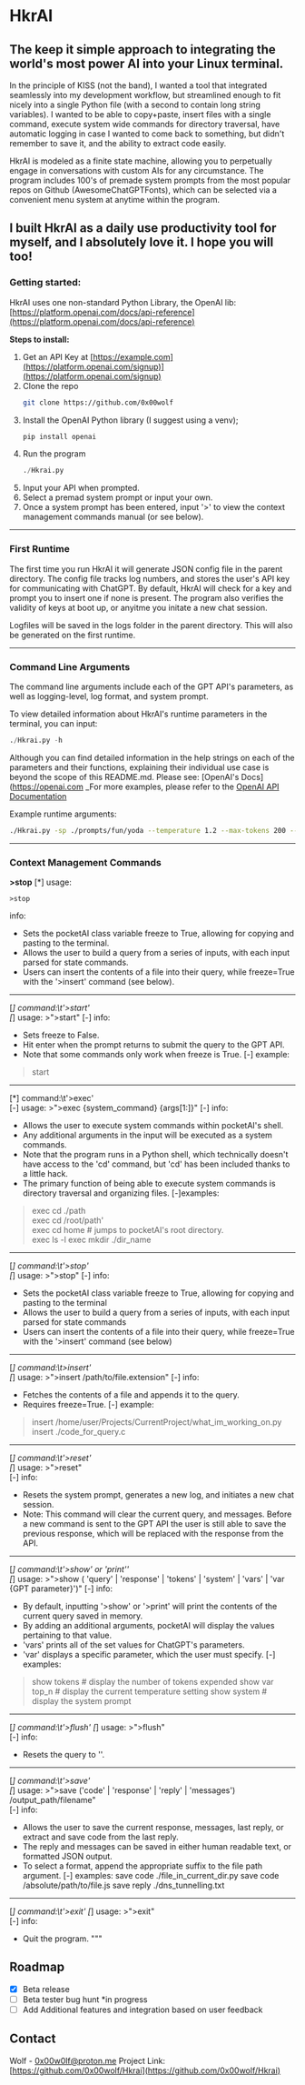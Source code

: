 

<!-- ABOUT THE PROJECT -->
# HkrAI

## The keep it simple approach to integrating the world's most power AI into your Linux terminal.

In the principle of KISS (not the band), I wanted a tool that integrated seamlessly into my development workflow, but streamlined enough to fit nicely into a single Python file (with a second to contain long string variables). I wanted to be able to copy+paste, insert files with a single command, execute system wide commands for directory traversal, have automatic logging in case I wanted to come back to something, but didn't remember to save it, and the ability to extract code easily.

HkrAI is modeled as a finite state machine, allowing you to perpetually engage in conversations with custom AIs for any circumstance. The program includes 100's of premade system prompts from the most popular repos on Github (AwesomeChatGPTFonts), which can be selected via a convenient menu system at anytime within the program.

I built HkrAI as a daily use productivity tool for myself, and I absolutely love it. I hope you will too!
---
<!-- GETTING STARTED -->
### Getting started:

HkrAI uses one non-standard Python Library, the OpenAI lib: [https://platform.openai.com/docs/api-reference](https://platform.openai.com/docs/api-reference)

**Steps to install:**

1. Get an API Key at [https://example.com](https://platform.openai.com/signup)](https://platform.openai.com/signup)
2. Clone the repo
   ```sh
   git clone https://github.com/0x00wolf
   ```
3. Install the OpenAI Python library (I suggest using a venv);
   ```python
   pip install openai
   ```
4. Run the program
   ```Python
   ./Hkrai.py 
   ```
5. Input your API when prompted.
6. Select a premad system prompt or input your own.
7. Once a system prompt has been entered, input '>' to view the context management commands manual (or see below).
---
### First Runtime

The first time you run HkrAI it will generate JSON config file in the parent directory. The config file tracks log numbers, and stores the user's API key for communicating with ChatGPT. By default, HkrAI will check for a key and prompt you to insert one if none is present. The program also verifies the validity of keys at boot up, or anyitme you initate a new chat session.

Logfiles will be saved in the logs folder in the parent directory. This will also be generated on the first runtime.

---
### Command Line Arguments

The command line arguments include each of the GPT API's parameters, as well as logging-level, log format, and system prompt.

To view detailed information about HkrAI's runtime parameters in the terminal, you can input:

```python
./Hkrai.py -h
```

Although you can find detailed information in the help strings on each of the parameters and their functions, explaining their individual use case is beyond the scope of this README.md. Please see: [OpenAI's Docs](https://openai.com
_For more examples, please refer to the [OpenAI API Documentation](https://platform.openai.com/docs/api-referen)

Example runtime arguments:

```bash
./Hkrai.py -sp ./prompts/fun/yoda --temperature 1.2 --max-tokens 200 --log-format txt
```
---
### Context Management Commands

**>stop**
[*] usage: 

```
>stop
```
info:
  - Sets the pocketAI class variable freeze to True, allowing for copying and pasting to the terminal.
  - Allows the user to build a query from a series of inputs, with each input parsed for state commands.
  - Users can insert the contents of a file into their query, while freeze=True with the '>insert' command (see below).
---

[*] command:\t'>start'  
[*] usage: >">start"
[-] info:
- Sets freeze to False. 
- Hit enter when the prompt returns to submit the query to the GPT API.
- Note that some commands only work when freeze is True.
[-] example:
>start

----

[*] command:\t'>exec'  
[-] usage: >">exec {system_command} {args[1:]}"
[-] info:
- Allows the user to execute system commands within pocketAI's shell.
- Any additional arguments in the input will be executed as a system commands.
- Note that the program runs in a Python shell, which technically doesn't have access to the 'cd' command,
but 'cd' has been included thanks to a little hack.
- The primary function of being able to execute system commands is directory traversal and organizing files.
[-]examples:
>exec cd ./path  
>exec cd /root/path'       
>exec cd home  # jumps to pocketAI's root directory.          
>exec ls -l
>exec mkdir ./dir_name 

----

[*] command:\t'>stop'  
[*] usage: >">stop"
[-] info:
- Sets the pocketAI class variable freeze to True, allowing for copying and pasting to the terminal
- Allows the user to build a query from a series of inputs, with each input parsed for state commands
- Users can insert the contents of a file into their query, while freeze=True with the '>insert' command (see below)

----

[*] command:\t>insert'  
[*] usage: >">insert  /path/to/file.extension"
[-] info:
- Fetches the contents of a file and appends it to the query.
- Requires freeze=True.
[-] example:
>insert /home/user/Projects/CurrentProject/what_im_working_on.py
>insert ./code_for_query.c

----

[*] command:\t'>reset'             
[*] usage: >">reset"       
[-] info:
- Resets the system prompt, generates a new log, and initiates a new chat session.
- Note: This command will clear the current query, and messages. Before a new command is sent to the GPT
API the user is still able to save the previous response, which will be replaced with the response from the API.

----

[*] command:\t'>show' or 'print''  
[*] usage: >">show ( 'query' | 'response' | 'tokens' | 'system' | 'vars' | 'var {GPT parameter}')"
[-] info:
- By default, inputting '>show' or '>print' will print the contents of the current query saved in memory. 
- By adding an additional arguments, pocketAI will display the values pertaining to that value.
- 'vars' prints all of the set values for ChatGPT's parameters.
- 'var' displays a specific parameter, which the user must specify.
[-] examples:
>show tokens                        # display the number of tokens expended
>show var top_n                   # display the current temperature setting
>show system                       # display the system prompt

----

[*] command:\t'>flush' 
[*] usage: >">flush"                    
[-] info:
- Resets the query to ''.

----

[*] command:\t'>save'  
[*] usage: >">save  ('code' | 'response' | 'reply' | 'messages')  /output_path/filename"                        
[-] info:
- Allows the user to save the current response, messages, last reply, or extract and save code from the last reply.
- The reply and messages can be saved in either human readable text, or formatted JSON output. 
- To select a format, append the appropriate suffix to the file path argument.
[-] examples:
save code ./file_in_current_dir.py
save code /absolute/path/to/file.js
save reply ./dns_tunnelling.txt

----

[*] command:\t'>exit'
[*] usage: >">exit"                     
[-] info:
- Quit the program.
"""
<!-- ROADMAP -->
## Roadmap

- [x] Beta release
- [ ] Beta tester bug hunt *in progress
- [ ] Add Additional features and integration based on user feedback

## Contact

Wolf - 0x00w0lf@proton.me
Project Link: [https://github.com/0x00wolf/Hkrai](https://github.com/0x00wolf/Hkrai)
